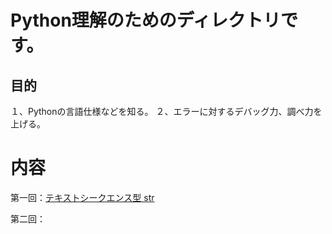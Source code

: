 # Python理解のためのディレクトリです。

## 目的
１、Pythonの言語仕様などを知る。
２、エラーに対するデバッグ力、調べ力を上げる。

# 内容
第一回：[テキストシークエンス型 str](https://github.com/YutaUra/YCU-Programing/tree/master/Python_understanding/%231_str)

第二回：[]()
